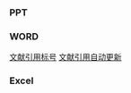 ### PPT

### WORD
[文献引用标号](https://blog.csdn.net/risingsuncsdn/article/details/80195415)
[文献引用自动更新](https://jingyan.baidu.com/article/ae97a646ca11cefafd461de8.html)
### Excel